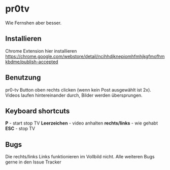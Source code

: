 # pr0tv
Wie Fernshen aber besser.

## Installieren
Chrome Extension hier installieren
https://chrome.google.com/webstore/detail/ncihhdjknepiomhfmhjkgfmofhmkbdme/publish-accepted

## Benutzung
pr0-tv Button oben rechts clicken (wenn kein Post ausgewählt ist 2x). Videos laufen hintereinander durch, Bilder werden übersprungen.

## Keyboard shortcuts

**P** - start stop TV
**Leerzeichen** -  video anhalten
**rechts/links** - wie gehabt
**ESC** - stop TV

## Bugs
Die rechts/links Links funktionieren im Vollbild nicht. Alle weiteren Bugs gerne in den Issue Tracker
